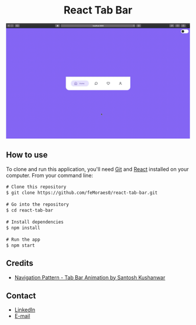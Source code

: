 <h1 align="center">React Tab Bar</h1>

<p align="center">
  <img width="800" src="prints/tabbar.gif"/>
</p>


## How to use

To clone and run this application, you'll need [Git](https://git-scm.com/downloads) and [React](https://reactjs.org/docs/getting-started.html) installed on your computer. From your command line:

```
# Clone this repository
$ git clone https://github.com/feMoraes0/react-tab-bar.git

# Go into the repository
$ cd react-tab-bar

# Install dependencies
$ npm install

# Run the app
$ npm start
```

## Credits
 - [Navigation Pattern - Tab Bar Animation by Santosh Kushanwar](https://dribbble.com/shots/11139339-Navigation-Pattern-Tab-Bar-Animation)

## Contact
  - <a target="_blank" href="https://www.linkedin.com/in/fernando-moraes-48a26916a/">LinkedIn</a>
  - <a target="_blank" href="mailto:fernandomoraes.lopes@gmail.com">E-mail</a>
